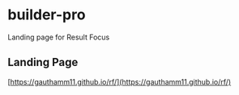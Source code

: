 # builder-pro
Landing page for Result Focus

## Landing Page

[https://gauthamm11.github.io/rf/](https://gauthamm11.github.io/rf/)
